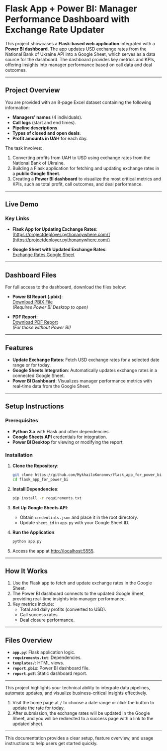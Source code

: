 # **Flask App + Power BI: Manager Performance Dashboard with Exchange Rate Updater**

This project showcases a **Flask-based web application** integrated with a **Power BI dashboard**. The app updates USD exchange rates from the National Bank of Ukraine API into a Google Sheet, which serves as a data source for the dashboard. The dashboard provides key metrics and KPIs, offering insights into manager performance based on call data and deal outcomes.

---

## **Project Overview**

You are provided with an 8-page Excel dataset containing the following information:

- **Managers' names** (4 individuals).
- **Call logs** (start and end times).
- **Pipeline descriptions**.
- **Types of closed and open deals**.
- **Profit amounts in UAH** for each day.

The task involves:
1. Converting profits from UAH to USD using exchange rates from the National Bank of Ukraine.
2. Building a Flask application for fetching and updating exchange rates in a **public Google Sheet**.
3. Creating a **Power BI dashboard** to visualize the most critical metrics and KPIs, such as total profit, call outcomes, and deal performance.

---

## **Live Demo**

### **Key Links**
- **Flask App for Updating Exchange Rates**:  
  [https://projectdeployer.pythonanywhere.com/](https://projectdeployer.pythonanywhere.com/)  

- **Google Sheet with Updated Exchange Rates**:  
  [Exchange Rates Google Sheet](https://docs.google.com/spreadsheets/d/10aKh9FfIQISIuOY2ogh6oRd6BjHSk10FOq8IOCyAE74/htmlview)

---

## **Dashboard Files**

For full access to the dashboard, download the files below:

- **Power BI Report (.pbix)**:  
  [Download PBIX File](https://github.com/MykhailoKononov/flask_app_for_power_bi/blob/main/Project_power_bi_%26_flask.pbix)  
  *(Requires Power BI Desktop to open)*

- **PDF Report**:  
  [Download PDF Report](https://github.com/MykhailoKononov/flask_app_for_power_bi/blob/main/Project_power_bi_%26_flask.pdf)  
  *(For those without Power BI)*
---

## **Features**

- **Update Exchange Rates**: Fetch USD exchange rates for a selected date range or for today.
- **Google Sheets Integration**: Automatically updates exchange rates in a connected Google Sheet.
- **Power BI Dashboard**: Visualizes manager performance metrics with real-time data from the Google Sheet.

---

## **Setup Instructions**

### **Prerequisites**
- **Python 3.x** with Flask and other dependencies.
- **Google Sheets API** credentials for integration.
- **Power BI Desktop** for viewing or modifying the report.

### **Installation**

1. **Clone the Repository**:
    ```bash
    git clone https://github.com/MykhailoKononov/flask_app_for_power_bi.git
    cd flask_app_for_power_bi
    ```

2. **Install Dependencies**:
    ```bash
    pip install -r requirements.txt
    ```

3. **Set Up Google Sheets API**:
    - Obtain `credentials.json` and place it in the root directory.
    - Update `sheet_id` in `app.py` with your Google Sheet ID.

4. **Run the Application**:
    ```bash
    python app.py
    ```

5. Access the app at [http://localhost:5555](http://localhost:5555).

---

## **How It Works**

1. Use the Flask app to fetch and update exchange rates in the Google Sheet.
2. The Power BI dashboard connects to the updated Google Sheet, providing real-time insights into manager performance.
3. Key metrics include:
   - Total and daily profits (converted to USD).
   - Call success rates.
   - Deal closure performance.

---

## **Files Overview**

- **`app.py`**: Flask application logic.
- **`requirements.txt`**: Dependencies.
- **`templates/`**: HTML views.
- **`report.pbix`**: Power BI dashboard file.
- **`report.pdf`**: Static dashboard report.

---

This project highlights your technical ability to integrate data pipelines, automate updates, and visualize business-critical insights effectively.

1. Visit the home page at `/` to choose a date range or click the button to update the rate for today.
2. After submission, the exchange rates will be updated in the Google Sheet, and you will be redirected to a success page with a link to the updated sheet.

---

This documentation provides a clear setup, feature overview, and usage instructions to help users get started quickly.
